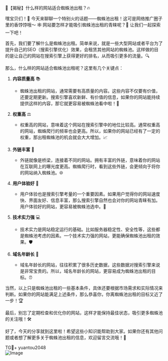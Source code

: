 🎉【揭秘】什么样的网站适合蜘蛛池出租？🔥

嘿宝贝们！👋 今天来聊聊一个特别火的话题——蜘蛛池出租！这可是网络推广圈子里的香饽饽哦～ 🕸️ 网站要怎样才能吸引蜘蛛池出租的青睐呢？🤔 让我们一起探索一下吧！

首先，我们要了解什么是蜘蛛池出租。简单来说，就是一些大型网站或者平台为了提升自己的SEO（搜索引擎优化）效果，会租赁其他网站的蜘蛛池。这样做的目的是让自己的网站在搜索引擎上获得更好的排名，从而吸引更多的流量。🔍

那么，什么样的网站适合蜘蛛池出租呢？这里有几个关键点：

1. **内容质量高** 📚
   - 蜘蛛池出租的网站，通常需要有高质量的内容。这些内容不仅要有价值，还要定期更新。搜索引擎喜欢新鲜、有价值的信息，如果你的网站能持续提供这样的内容，那它就更容易被蜘蛛池看中啦！🌟
   
2. **权重高** ⚖️
   - 权重高的网站，意味着这个网站在搜索引擎中的地位比较高。通常权重高的网站，蜘蛛爬行的频率也会更高。所以，如果你的网站已经有了一定的权重，那出租蜘蛛池的机会就会大大增加。📈

3. **外链丰富** 🔗
   - 外链就像是桥梁，连接着不同的网站。拥有丰富的外链，意味着你的网站在互联网上的曝光度更高。蜘蛛爬行时，看到这些外链，会更倾向于将你的网站纳入蜘蛛池。🌐

4. **用户体验好** 👥
   - 用户体验也是搜索引擎考量的一个重要因素。如果用户觉得你的网站速度快、界面友好、信息丰富，那么搜索引擎自然也会对你的网站青睐有加。用户体验好的网站，更容易被蜘蛛池选中。📱

5. **技术实力强** 💻
   - 技术实力是网站稳定运行的基础。比如服务器稳定性、安全性等，这些都是蜘蛛池考虑的因素。一个技术实力强的网站，更能确保蜘蛛池出租的效果。🛡️

6. **域名年龄长** 🎂
   - 域名年龄长的网站，往往积累了很多历史数据，这些数据对搜索引擎来说是非常宝贵的。所以，域名年龄长的网站，更容易成为蜘蛛池出租的目标。⏰

当然，以上只是蜘蛛池出租的一些基本条件，具体还要根据市场需求和实际情况来判断。如果你的网站能满足上述条件，那么恭喜你，你离蜘蛛池出租的目标又近了一步！🏆

最后，别忘了定期检查和优化你的网站，这样才能保持最佳状态，吸引更多蜘蛛池的关注哦！🛠️

好了，今天的分享就到这里啦！希望这些小知识能帮助到大家。如果你还有其他问题或者想了解更多关于蜘蛛池出租的信息，欢迎留言交流哦！💌

TG💪+ yuantou2048  
![Image](https://github.com/user-attachments/assets/42a5a4a5-fea9-4a1d-8aa0-73e57e430cca)